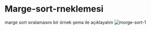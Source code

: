 # Marge-sort-rneklemesi
marge sort sıralamasını bir örnek şema ile açıklayalım
![morge-sort-1](https://user-images.githubusercontent.com/111424675/185732339-4a90c93c-c79b-43a1-b3c3-204457e9a1ef.JPG)
